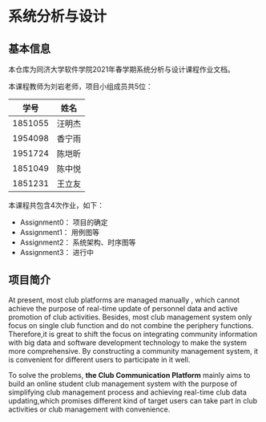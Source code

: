 # 系统分析与设计

## 基本信息

本仓库为同济大学软件学院2021年春学期系统分析与设计课程作业文档。

本课程教师为刘岩老师，项目小组成员共5位：

| 学号    | 姓名   |
| ------- | ------ |
| 1851055 | 汪明杰 |
| 1954098 | 香宁雨 |
| 1951724 | 陈垲昕 |
| 1851049 | 陈中悦 |
| 1851231 | 王立友 |

本课程共包含4次作业，如下：

- Assignment0： 项目的确定
- Assignment1： 用例图等
- Assignment2： 系统架构、时序图等
- Assignment3： 进行中

## 项目简介

At present, most club platforms are managed manually , which cannot achieve the purpose of real-time update of personnel data and active promotion of club activities. Besides, most club management system only focus on single club function and do not combine the periphery functions. Therefore,it is great to shift the focus on integrating community information with big data and software development technology to make the system more comprehensive. By constructing a community management system, it is convenient for different users to participate in it well.

To solve the problems,  **the Club Communication Platform** mainly aims to build an online student club management system with the purpose of simplifying club management process and achieving real-time club data updating,which promises different kind of target users can take part in club activities or club management with convenience.